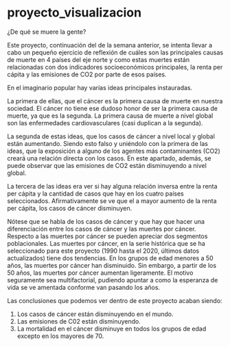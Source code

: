 # proyecto_visualizacion

¿De qué se muere la gente? 

Este proyecto, continuación del de la semana anterior, se intenta llevar a cabo un pequeño ejercicio de reflexión de cuáles son las principales causas de muerte en 4 países del eje norte y como estas muertes están relacionadas con dos indicadores socioeconómicos principales, la renta per cápita y las emisiones de CO2 por parte de esos países. 

En el imaginario popular hay varías ideas principales instauradas. 

La primera de ellas, que el cáncer es la primera causa de muerte en nuestra sociedad. El cáncer no tiene ese dudoso honor de ser la primera causa de muerte, ya que es la segunda. La primera causa de muerte a nivel global son las enfermedades cardiovasculares (casi duplican a la segunda). 

La segunda de estas ideas, que los casos de cáncer a nivel local y global están aumentando. Siendo esto falso y uniéndolo con la primera de las ideas, que la exposición a alguno de los agentes más contaminantes (CO2) creará una relación directa con los casos. En este apartado, además, se puede observar que las emisiones de CO2 están disminuyendo a nivel global.

La tercera de las ideas era ver si hay alguna relación inversa entre la renta per cápita y la cantidad de casos que hay en los cuatro países seleccionados. Afirmativamente se ve que el a mayor aumento de la renta per cápita, los casos de cáncer disminuyen.

Nótese que se habla de los casos de cáncer y que hay que hacer una diferenciación entre los casos de cáncer y las muertes por cáncer. Respecto a las muertes por cáncer se pueden apreciar dos segmentos poblacionales. Las muertes por cáncer, en la serie histórica que se ha seleccionado para este proyecto (1990 hasta el 2020, últimos datos actualizados) tiene dos tendencias. En los grupos de edad menores a 50 años, las muertes por cáncer han disminuido. Sin embargo, a partir de los 50 años, las muertes por cáncer aumentan ligeramente. El motivo seguramente sea multifactorial, pudiendo apuntar a como la esperanza de vida se ve amentada conforme van pasando los años. 

Las conclusiones que podemos ver dentro de este proyecto acaban siendo:

1.	Los casos de cáncer están disminuyendo en el mundo. 
2.	Las emisiones de C02 están disminuyendo. 
3.	La mortalidad en el cáncer disminuye en todos los grupos de edad excepto en los mayores de 70.
   

